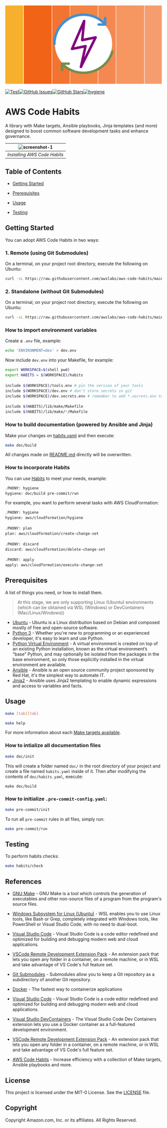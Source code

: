 <!--
  ** MANAGED BY AWS CODE HABITS
  ** DO NOT EDIT THIS FILE
  **
  ** 1) Make all changes to `doc/habits.yaml`
  ** 2) Run `make doc/build` to rebuild this file
  **
-->

![logo][logo]


[![Test](https://github.com/awslabs/aws-code-habits/actions/workflows/test.yaml/badge.svg)](https://github.com/awslabs/aws-code-habits/actions/workflows/test.yaml)[![GitHub Issues](https://img.shields.io/github/issues/awslabs/aws-code-habits)](https://github.com/awslabs/aws-code-habits/issues)[![GitHub Stars](https://img.shields.io/github/stars/awslabs/aws-code-habits)](https://github.com/awslabs/aws-code-habits/stargazers)[![hygiene](https://github.com/awslabs/aws-code-habits/actions/workflows/hygiene.yaml/badge.svg)](https://github.com/awslabs/aws-code-habits/actions/workflows/hygiene.yaml)

# AWS Code Habits

A library with Make targets, Ansible playbooks, Jinja templates (and more) designed to boost common software development tasks and enhance governance.

| ![screenshot-1](https://user-images.githubusercontent.com/3298422/198290134-fec4a14d-8542-4b92-9cbc-d33f476e7a74.gif) |
|:--:|
| *Installing AWS Code Habits* |

## Table of Contents

- [Getting Started](#getting_started)

- [Prerequisites](#prerequisites)


- [Usage](#usage)

- [Testing](#testing)


## Getting Started

You can adopt AWS Code Habits in two ways:

  ### 1. Remote (using Git Submodules)
  On a terminal, on your project root directory, execute the following on Ubuntu:

  ```bash
  curl -sL https://raw.githubusercontent.com/awslabs/aws-code-habits/main/scripts/remote/init.sh | bash
  ```

  ### 2. Standalone (without Git Submodules)
   On a terminal, on your project root directory, execute the following on Ubuntu:

  ```bash
  curl -sL https://raw.githubusercontent.com/awslabs/aws-code-habits/main/scripts/standalone/init.sh | bash
  ```

  ### How to import environment variables
  Create a `.env` file, example:

  ```bash
  echo 'ENVIRONMENT=dev' > dev.env
  ```

  Now include `dev.env` into your Makefile, for example:
  ```bash
  export WORKSPACE=$(shell pwd)
  export HABITS = $(WORKSPACE)/habits

  include $(WORKSPACE)/tools.env # pin the version of your tools
  include $(WORKSPACE)/dev.env # don't store secrets in git
  include $(WORKSPACE)/dev.secrets.env # remember to add *.secrets.env to .gitignore

  include $(HABITS)/lib/make/Makefile
  include $(HABITS)/lib/make/*/Makefile
  ```

  ### How to build documentation (powered by Ansible and Jinja)
  Make your changes on [habits.yaml](doc/habits.yaml) and then execute:
  ```bash
  make doc/build
  ```

  All changes made on [README.md](README.md) directly will be overwritten.

  ### How to incorporate Habits

  You can use [Habits][habits] to meet your needs, example:
  ```bash
  .PHONY: hygiene
  hygiene: doc/build pre-commit/run
  ```

  For example, you want to perform several tasks with AWS CloudFormation:
  ```bash
  .PHONY: hygiene
  hygiene: aws/cloudformation/hygiene

  .PHONY: plan
  plan: aws/cloudformation/create-change-set

  .PHONY: discard
  discard: aws/cloudformation/delete-change-set

  .PHONY: apply
  apply: aws/cloudformation/execute-change-set
  ```


## Prerequisites
  A list of things you need, or how to install them.
  > At this stage, we are only supporting Linux (Ubuntu) environments (which can be obtained via WSL (Windows) or DevContainers (Mac/Linux/Windows))

- [Ubuntu](https://en.wikipedia.org/wiki/Ubuntu) - Ubuntu is a Linux distribution based on Debian and composed mostly of free and open-source software.
- [Python 3](https://www.python.org) - Whether you're new to programming or an experienced developer, it's easy to learn and use Python.
- [Python Virtual Environment](https://docs.python.org/3/library/venv.html) - A virtual environment is created on top of an existing Python installation, known as the virtual environment’s “base” Python, and may optionally be isolated from the packages in the base environment, so only those explicitly installed in the virtual environment are available.
- [Ansible](https://www.ansible.com/) - Ansible is an open source community project sponsored by Red Hat, it's the simplest way to automate IT.
- [Jinja2](https://docs.ansible.com/ansible/latest/user_guide/playbooks_templating.html) - Ansible uses Jinja2 templating to enable dynamic expressions and access to variables and facts.



## Usage

  ```bash
  make [tab][tab]
  ```

  ```bash
  make help
  ```
  For more information about each [Make targets available](Makefile.md).

  ### How to intialize all documentation files

  ```bash
  make doc/init
  ```

  This will create a folder named `doc/` in the root directory of your project and create a file named `habits.yaml` inside of it.
  Then after modifying the contents of `doc/habits.yaml`, execute:

  ```
  make doc/build
  ```

  ### How to initialize `.pre-commit-config.yaml`:

  ```bash
  make pre-commit/init
  ```

  To run all `pre-commit` rules in all files, simply run:

  ```bash
  make pre-commit/run
  ```


## Testing
To perform habits checks:
  ```bash
  make habits/check
  ```





## References
- [GNU Make](https://www.gnu.org/software/make/) - GNU Make is a tool which controls the generation of executables and other non-source files of a program from the program's source files.
- [Windows Subsystem for Linux (Ubuntu)](https://docs.microsoft.com/en-us/windows/wsl/install) - WSL enables you to use Linux tools, like Bash or Grep, completely integrated with Windows tools, like PowerShell or Visual Studio Code, with no need to dual-boot.
- [Visual Studio Code](https://code.visualstudio.com/) - Visual Studio Code is a code editor redefined and optimized for building and debugging modern web and cloud applications.
- [VSCode Remote Development Extension Pack](https://marketplace.visualstudio.com/items?itemName=ms-vscode-remote.vscode-remote-extensionpack) - An extension pack that lets you open any folder in a container, on a remote machine, or in WSL and take advantage of VS Code's full feature set.
- [Git Submodules](https://git-scm.com/book/en/v2/Git-Tools-Submodules) - Submodules allow you to keep a Git repository as a subdirectory of another Git repository.
- [Docker](https://www.docker.com/products/docker-desktop/) - The fastest way to containerize applications
- [Visual Studio Code](https://code.visualstudio.com/) - Visual Studio Code is a code editor redefined and optimized for building and debugging modern web and cloud applications.
- [Visual Studio DevContainers](https://code.visualstudio.com/docs/devcontainers/containers) - The Visual Studio Code Dev Containers extension lets you use a Docker container as a full-featured development environment.
- [VSCode Remote Development Extension Pack](https://marketplace.visualstudio.com/items?itemName=ms-vscode-remote.vscode-remote-extensionpack) - An extension pack that lets you open any folder in a container, on a remote machine, or in WSL and take advantage of VS Code's full feature set.

- [AWS Code Habits][aws-code-habits] - Increase efficiency with a collection of Make targets, Ansible playbooks and more.

## License
This project is licensed under the MIT-0 License. See the [LICENSE](LICENSE) file.

## Copyright
Copyright Amazon.com, Inc. or its affiliates. All Rights Reserved.


[repo]: https://github.com/awslabs/aws-code-habits
[logo]: doc/logo.png

[aws-code-habits]: https://github.com/awslabs/aws-code-habits

<!--  ANCHORS -->
[habits]: https://github.com/awslabs/aws-code-habits
